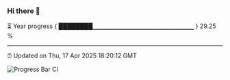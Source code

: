 ### Hi there 👋

⏳ Year progress { ████████▁▁▁▁▁▁▁▁▁▁▁▁▁▁▁▁▁▁▁▁▁▁ } 29.25 %

---

⏰ Updated on Thu, 17 Apr 2025 18:20:12 GMT

![Progress Bar CI](https://github.com/liununu/liununu/workflows/Progress%20Bar%20CI/badge.svg)
